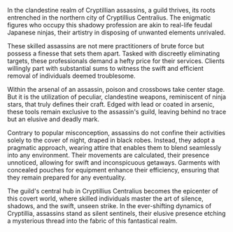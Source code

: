 In the clandestine realm of Cryptillian assassins, a guild thrives, its roots entrenched in the northern city of Cryptillius Centralius. The enigmatic figures who occupy this shadowy profession are akin to real-life feudal Japanese ninjas, their artistry in disposing of unwanted elements unrivaled.

These skilled assassins are not mere practitioners of brute force but possess a finesse that sets them apart. Tasked with discreetly eliminating targets, these professionals demand a hefty price for their services. Clients willingly part with substantial sums to witness the swift and efficient removal of individuals deemed troublesome.

Within the arsenal of an assassin, poison and crossbows take center stage. But it is the utilization of peculiar, clandestine weapons, reminiscent of ninja stars, that truly defines their craft. Edged with lead or coated in arsenic, these tools remain exclusive to the assassin's guild, leaving behind no trace but an elusive and deadly mark.

Contrary to popular misconception, assassins do not confine their activities solely to the cover of night, draped in black robes. Instead, they adopt a pragmatic approach, wearing attire that enables them to blend seamlessly into any environment. Their movements are calculated, their presence unnoticed, allowing for swift and inconspicuous getaways. Garments with concealed pouches for equipment enhance their efficiency, ensuring that they remain prepared for any eventuality.

The guild's central hub in Cryptillius Centralius becomes the epicenter of this covert world, where skilled individuals master the art of silence, shadows, and the swift, unseen strike. In the ever-shifting dynamics of Cryptillia, assassins stand as silent sentinels, their elusive presence etching a mysterious thread into the fabric of this fantastical realm.